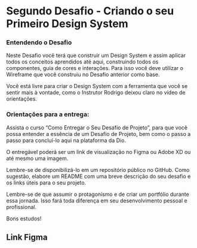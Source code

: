 # Segundo Desafio - Criando o seu Primeiro Design System

### Entendendo o Desafio

Neste Desafio você terá que construir um Design System e assim aplicar todos os conceitos aprendidos até aqui, construindo todos os componentes, guia de cores e interações. Para isso você deve utilizar o Wireframe que você construiu no Desafio anterior como base. 

Você está livre para criar o Design System com a ferramenta que você se sentir mais à vontade, como o Instrutor Rodrigo deixou claro no vídeo de orientações.  

### Orientações para a entrega: 

Assista o curso “Como Entregar o Seu Desafio de Projeto”, para que você possa entender a essência de um Desafio de Projeto, bem como o passo a passo para concluí-lo aqui na plataforma da Dio. 

O entregável poderá ser um link de visualização no Figma ou Adobe XD ou até mesmo uma imagem. 

Lembre-se de disponibilizá-lo em um repositório público no GitHub. Como sugestão, elabore um README com uma breve descrição do seu desafio e os links úteis para o seu projeto. 

Lembre-se de que assumir o protagonismo e de criar um portfólio durante essa jornada. Isso fará toda diferença em seu desenvolvimento pessoal e profissional.  

Bons estudos! 

## Link Figma
